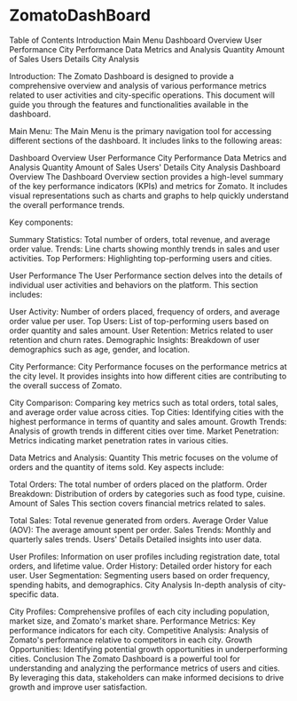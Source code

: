 # ZomatoDashBoard
Table of Contents
Introduction
Main Menu
Dashboard Overview
User Performance
City Performance
Data Metrics and Analysis
Quantity
Amount of Sales
Users Details
City Analysis

Introduction:
The Zomato Dashboard is designed to provide a comprehensive overview and analysis of various performance metrics related to user activities and city-specific operations. This document will guide you through the features and functionalities available in the dashboard.

Main Menu:
The Main Menu is the primary navigation tool for accessing different sections of the dashboard. It includes links to the following areas:

Dashboard Overview
User Performance
City Performance
Data Metrics and Analysis
Quantity
Amount of Sales
Users' Details
City Analysis
Dashboard Overview
The Dashboard Overview section provides a high-level summary of the key performance indicators (KPIs) and metrics for Zomato. It includes visual representations such as charts and graphs to help quickly understand the overall performance trends.

Key components:

Summary Statistics: Total number of orders, total revenue, and average order value.
Trends: Line charts showing monthly trends in sales and user activities.
Top Performers: Highlighting top-performing users and cities.

User Performance
The User Performance section delves into the details of individual user activities and behaviors on the platform. This section includes:

User Activity: Number of orders placed, frequency of orders, and average order value per user.
Top Users: List of top-performing users based on order quantity and sales amount.
User Retention: Metrics related to user retention and churn rates.
Demographic Insights: Breakdown of user demographics such as age, gender, and location.

City Performance:
City Performance focuses on the performance metrics at the city level. It provides insights into how different cities are contributing to the overall success of Zomato.

City Comparison: Comparing key metrics such as total orders, total sales, and average order value across cities.
Top Cities: Identifying cities with the highest performance in terms of quantity and sales amount.
Growth Trends: Analysis of growth trends in different cities over time.
Market Penetration: Metrics indicating market penetration rates in various cities.

Data Metrics and Analysis:
Quantity
This metric focuses on the volume of orders and the quantity of items sold. Key aspects include:

Total Orders: The total number of orders placed on the platform.
Order Breakdown: Distribution of orders by categories such as food type, cuisine.
Amount of Sales
This section covers financial metrics related to sales.

Total Sales: Total revenue generated from orders.
Average Order Value (AOV): The average amount spent per order.
Sales Trends: Monthly and quarterly sales trends.
Users' Details
Detailed insights into user data.

User Profiles: Information on user profiles including registration date, total orders, and lifetime value.
Order History: Detailed order history for each user.
User Segmentation: Segmenting users based on order frequency, spending habits, and demographics.
City Analysis
In-depth analysis of city-specific data.

City Profiles: Comprehensive profiles of each city including population, market size, and Zomato's market share.
Performance Metrics: Key performance indicators for each city.
Competitive Analysis: Analysis of Zomato's performance relative to competitors in each city.
Growth Opportunities: Identifying potential growth opportunities in underperforming cities.
Conclusion
The Zomato Dashboard is a powerful tool for understanding and analyzing the performance metrics of users and cities. By leveraging this data, stakeholders can make informed decisions to drive growth and improve user satisfaction.
